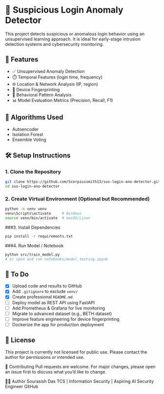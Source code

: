 # 🔐 Suspicious Login Anomaly Detector

This project detects suspicious or anomalous login behavior using an unsupervised learning approach. It is ideal for early-stage intrusion detection systems and cybersecurity monitoring.

## 🚀 Features

- ✅ Unsupervised Anomaly Detection
- ⏱️ Temporal Features (login time, frequency)
- 🌐 Location & Network Analysis (IP, region)
- 📱 Device Fingerprinting
- 🔄 Behavioral Pattern Analysis
- 📊 Model Evaluation Metrics (Precision, Recall, F1)

## 🧠 Algorithms Used

- Autoencoder
- Isolation Forest
- Ensemble Voting

## 🛠️ Setup Instructions

### 1. Clone the Repository

```bash
git clone https://github.com/Scorpiussmith13/sus-login-ano-detector.git
cd sus-login-ano-detector

```

### 2. Create Virtual Environment (Optional but Recommended)
```bash
python -m venv venv
venv\Scripts\activate     # Windows
source venv/bin/activate  # macOS/Linux
```

###3. Install Dependencies
```bash
pip install -r requirements.txt

```

###4. Run Model / Notebook
```bash
python src/train_model.py
# or open and run notebooks/model_testing.ipynb
```

## 📌 To Do

- [x] Upload code and results to GitHub
- [x] Add `.gitignore` to exclude `venv/`
- [x] Create professional `README.md`
- [ ] Deploy model as REST API using FastAPI
- [ ] Add Prometheus & Grafana for live monitoring
- [ ] Migrate to advanced dataset (e.g., BETH dataset)
- [ ] Improve feature engineering for device fingerprinting
- [ ] Dockerize the app for production deployment

## 📄 License

This project is currently not licensed for public use. Please contact the author for permissions or intended use.

🤝 Contributing
Pull requests are welcome. For major changes, please open an issue first to discuss what you’d like to change.

🙋‍♂️ Author
Sourasish Das
TCS | Information Security | Aspiring AI Security Engineer
GitHub
